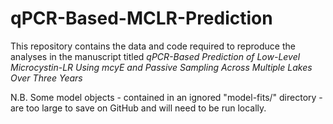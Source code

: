 # qPCR-Based-MCLR-Prediction
 
This repository contains the data and code required to reproduce the analyses in the manuscript titled *qPCR-Based Prediction of Low-Level Microcystin-LR Using mcyE and Passive Sampling Across Multiple Lakes Over Three Years*

N.B. Some model objects - contained in an ignored "model-fits/" directory - are too large to save on GitHub and will need to be run locally.
